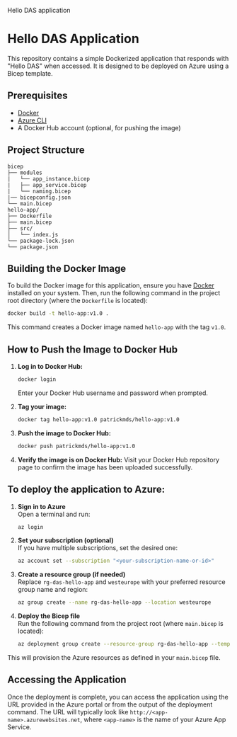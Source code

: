 Hello DAS application
# Hello DAS Application
This repository contains a simple Dockerized application that responds with "Hello DAS" when accessed. It is designed to be deployed on Azure using a Bicep template.
## Prerequisites
- [Docker](https://docs.docker.com/get-docker/)
- [Azure CLI](https://docs.microsoft.com/cli/azure/install-azure-cli)
- A Docker Hub account (optional, for pushing the image)
## Project Structure
```
bicep
├── modules
|   └── app_instance.bicep
|   ├── app_service.bicep
|   └── naming.bicep
|── bicepconfig.json
└── main.bicep
hello-app/
├── Dockerfile
├── main.bicep
├── src/
│   └── index.js
└── package-lock.json
└── package.json
```
## Building the Docker Image

To build the Docker image for this application, ensure you have [Docker](https://docs.docker.com/get-docker/) installed on your system. Then, run the following command in the project root directory (where the `Dockerfile` is located):

```sh
docker build -t hello-app:v1.0 .
```

This command creates a Docker image named `hello-app` with the tag `v1.0`.

## How to Push the Image to Docker Hub

1. **Log in to Docker Hub:**
    ```sh
    docker login
    ```
    Enter your Docker Hub username and password when prompted.

2. **Tag your image:**
    ```sh
    docker tag hello-app:v1.0 patrickmds/hello-app:v1.0
    ```

3. **Push the image to Docker Hub:**
    ```sh
    docker push patrickmds/hello-app:v1.0
    ```

4. **Verify the image is on Docker Hub:**
    Visit your Docker Hub repository page to confirm the image has been uploaded successfully.

## To deploy the application to Azure:

1. **Sign in to Azure**  
    Open a terminal and run:
    ```sh
    az login
    ```

2. **Set your subscription (optional)**  
    If you have multiple subscriptions, set the desired one:
    ```sh
    az account set --subscription "<your-subscription-name-or-id>"
    ```

3. **Create a resource group (if needed)**  
    Replace `rg-das-hello-app` and `westeurope` with your preferred resource group name and region:
    ```sh
    az group create --name rg-das-hello-app --location westeurope
    ```

4. **Deploy the Bicep file**  
    Run the following command from the project root (where `main.bicep` is located):
    ```sh
    az deployment group create --resource-group rg-das-hello-app --template-file ./main.bicep
    ```

This will provision the Azure resources as defined in your `main.bicep` file.

## Accessing the Application
Once the deployment is complete, you can access the application using the URL provided in the Azure portal or from the output of the deployment command. The URL will typically look like `http://<app-name>.azurewebsites.net`, where `<app-name>` is the name of your Azure App Service.